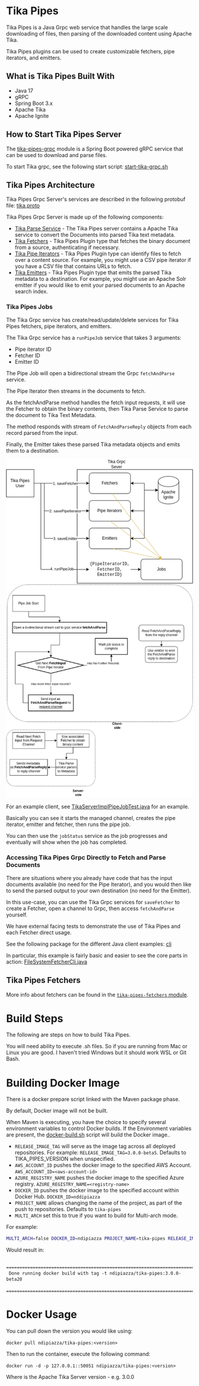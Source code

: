 # Tika Pipes

Tika Pipes is a Java Grpc web service that handles the large scale downloading of files, 
then parsing of the downloaded content using Apache Tika.

Tika Pipes plugins can be used to create customizable fetchers, pipe iterators, and emitters.

## What is Tika Pipes Built With
* Java 17
* gRPC
* Spring Boot 3.x
* Apache Tika
* Apache Ignite

## How to Start Tika Pipes Server

The [tika-pipes-grpc](tika-pipes-grpc) module is a Spring Boot powered gRPC service that can be used to download and parse files.

To start Tika grpc, see the following start script: [start-tika-grpc.sh](tika-pipes-grpc%2Fdocker-build%2Fstart-tika-grpc.sh)

## Tika Pipes Architecture

Tika Pipes Grpc Server's services are described in the following protobuf file: [tika.proto](tika-pipes-proto%2Fsrc%2Fmain%2Fproto%2Ftika.proto)

Tika Pipes Grpc Server is made up of the following components:

* [Tika Parse Service](tika-pipes-core%2Fsrc%2Fmain%2Fjava%2Forg%2Fapache%2Ftika%2Fpipes%2Fcore%2Fparser%2FParseService.java) - The Tika Pipes server contains a Apache Tika service to convert the Documents into parsed Tika text metadata.
* [Tika Fetchers](tika-pipes-fetchers%2Ftika-fetchers-core%2Fsrc%2Fmain%2Fjava%2Forg%2Fapache%2Ftika%2Fpipes%2Ffetchers%2Fcore%2FFetcher.java) - Tika Pipes Plugin type that fetches the binary document from a source, authenticating if necessary. 
* [Tika Pipe Iterators](tika-pipes-pipe-iterators%2Ftika-pipe-iterators-core%2Fsrc%2Fmain%2Fjava%2Forg%2Fapache%2Ftika%2Fpipes%2Fcore%2Fiterators%2FPipeIterator.java) - Tika Pipes Plugin type can identify files to fetch over a content source. For example, you might use 
a CSV pipe iterator if you have a CSV file that contains URLs to fetch.
* [Tika Emitters](tika-pipes-emitters%2Ftika-emitters-core%2Fsrc%2Fmain%2Fjava%2Forg%2Fapache%2Ftika%2Fpipes%2Fcore%2Femitter%2FEmitter.java) - Tika Pipes Plugin type that emits the parsed Tika metadata to a destination. For example, you 
might use an Apache Solr emitter if you would like to emit your parsed documents to an Apache search index.

### Tika Pipes Jobs

The Tika Grpc service has create/read/update/delete services for Tika Pipes fetchers, pipe iterators, and emitters.

The Tika Grpc service has a `runPipeJob` service that takes 3 arguments:
* Pipe iterator ID
* Fetcher ID
* Emitter ID

The Pipe Job will open a bidirectional stream the Grpc `fetchAndParse` service. 

The Pipe Iterator then streams in the documents to fetch.

As the fetchAndParse method handles the fetch input requests, it will use the Fetcher to obtain the binary contents, 
then Tika Parse Service to parse the document to Tika Text Metadata. 

The method responds with stream of `FetchAndParseReply` objects from each record parsed from the input.

Finally, the Emitter takes these parsed Tika metadata objects and emits them to a destination.

![tika-pipes-jobs.drawio.png](readme-files%2Ftika-pipes-jobs.drawio.png)
![tika-pipes-jobs-inner.drawio.png](readme-files%2Ftika-pipes-jobs-inner.drawio.png)

For an example client, see [TikaServerImplPipeJobTest.java](tika-pipes-grpc%2Fsrc%2Ftest%2Fjava%2Forg%2Fapache%2Ftika%2Fpipes%2Fgrpc%2FTikaServerImplPipeJobTest.java) for an example.

Basically you can see it starts the managed channel, creates the pipe iterator, emitter and fetcher, then runs the pipe job.

You can then use the `jobStatus` service as the job progresses and eventually will show when the job has completed.

### Accessing Tika Pipes Grpc Directly to Fetch and Parse Documents

There are situations where you already have code that has the input documents available (no need for the Pipe Iterator),
and you would then like to send the parsed output to your own destination (no need for the Emitter).

In this use-case, you can use the Tika Grpc services for `saveFetcher` to create a Fetcher, 
open a channel to Grpc, then access `fetchAndParse` yourself.

We have external facing tests to demonstrate the use of Tika Pipes and each Fetcher direct usage.

See the following package for the different Java client examples: [cli](tika-pipes-cli%2Fsrc%2Fmain%2Fjava%2Forg%2Fapache%2Ftika%2Fpipes%2Fcli)

In particular, this example is fairly basic and easier to see the core parts in action: [FileSystemFetcherCli.java](tika-pipes-cli%2Fsrc%2Fmain%2Fjava%2Forg%2Fapache%2Ftika%2Fpipes%2Fcli%2Ffilesystem%2FFileSystemFetcherCli.java)

## Tika Pipes Fetchers

More info about fetchers can be found in the [`tika-pipes-fetchers` module](tika-pipes-fetchers).

# Build Steps

The following are steps on how to build Tika Pipes.

You will need ability to execute .sh files. So if you are running from Mac or Linux you are good. I haven't tried Windows but
it should work WSL or Git Bash.

# Building Docker Image

There is a docker prepare script linked with the Maven package phase.

By default, Docker image will not be built.

When Maven is executing, you have the choice to specify several environment variables to control Docker builds. If the 
Environment variables are present, the [docker-build.sh](tika-pipes-grpc%2Fdocker-build%2Fdocker-build.sh) script will build the Docker image..


* `RELEASE_IMAGE_TAG` will serve as the image tag across all deployed repositories. For example: `RELEASE_IMAGE_TAG=3.0.0-beta5`. Defaults to TIKA_PIPES_VERSION when unspecified.
* `AWS_ACCOUNT_ID` pushes the docker image to the specified AWS Account. `AWS_ACCOUNT_ID=<aws-account-id>`
* `AZURE_REGISTRY_NAME` pushes the docker image to the specified Azure registry. `AZURE_REGISTRY_NAME=<registry-name>`
* `DOCKER_ID` pushes the docker image to the specified account within Docker Hub. `DOCKER_ID=nddipiazza`
* `PROJECT_NAME` allows changing the name of the project, as part of the push to repositories. Defaults to `tika-pipes`
* `MULTI_ARCH` set this to true if you want to build for Multi-arch mode.

For example:

```bash
MULTI_ARCH=false DOCKER_ID=ndipiazza PROJECT_NAME=tika-pipes RELEASE_IMAGE_TAG=3.0.0-beta20 mvn clean package
```

Would result in:

```
 ===================================================================================================
 Done running docker build with tag -t ndipiazza/tika-pipes:3.0.0-beta20
 ===================================================================================================
```
# Docker Usage
You can pull down the version you would like using:

`docker pull ndipiazza/tika-pipes:<version>`

Then to run the container, execute the following command:

`docker run -d -p 127.0.0.1::50051 ndipiazza/tika-pipes:<version>`

Where <version> is the Apache Tika Server version - e.g. 3.0.0
